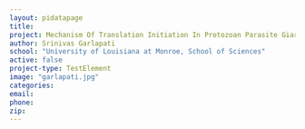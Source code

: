 ```yaml
---
layout: pidatapage
title:
project: Mechanism Of Translation Initiation In Protozoan Parasite Giardia Lamblia
author: Srinivas Garlapati
school: "University of Louisiana at Monroe, School of Sciences"
active: false
project-type: TestElement
image: "garlapati.jpg"
categories:
email:
phone:
zip:
---
```

